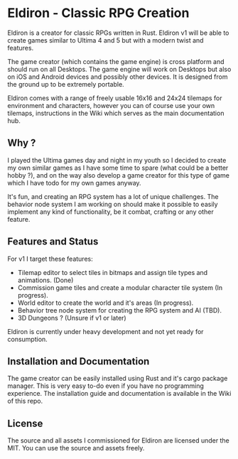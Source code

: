 # Eldiron - Classic RPG Creation

Eldiron is a creator for classic RPGs written in Rust. Eldiron v1 will be able to create games similar to Ultima 4 and 5 but with a modern twist and features.

The game creator (which contains the game engine) is cross platform and should run on all Desktops. The game engine will work on Desktops but also on iOS and Android devices and possibly other devices. It is designed from the ground up to be extremely portable.

Eldiron comes with a range of freely usable 16x16 and 24x24 tilemaps for environment and characters, however you can of course use your own tilemaps, instructions in the Wiki which serves as the main documentation hub.

## Why ?

I played the Ultima games day and night in my youth so I decided to create my own similar games as I have some time to spare (what could be a better hobby ?), and on the way also develop a game creator for this type of game which I have todo for my own games anyway.

It's fun, and creating an RPG system has a lot of unique challenges. The behavior node system I am working on should make it possible to easily implement any kind of functionality, be it combat, crafting or any other feature.

## Features and Status

For v1 I target these features:

* Tilemap editor to select tiles in bitmaps and assign tile types and animations. (Done)
* Commission game tiles and create a modular character tile system (In progress).
* World editor to create the world and it's areas (In progress).
* Behavior tree node system for creating the RPG system and AI (TBD).
* 3D Dungeons ? (Unsure if v1 or later)

Eldiron is currently under heavy development and not yet ready for consumption.

## Installation and Documentation

The game creator can be easily installed using Rust and it's cargo package manager. This is very easy to-do even if you have no programming experience. The installation guide and documentation is available in the Wiki of this repo.

## License

The source and all assets I commissioned for Eldiron are licensed under the MIT. You can use the source and assets freely.
